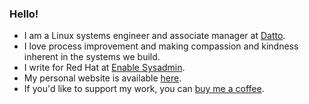 ### Hello!

- I am a Linux systems engineer and associate manager at [Datto](https://datto.com).
- I love process improvement and making compassion and kindness inherent in the systems we build.
- I write for Red Hat at [Enable Sysadmin](https://www.redhat.com/sysadmin/users/jonathan-roemer).
- My personal website is available [here](https://roemersoftworks.com).
- If you'd like to support my work, you can [buy me a coffee](https://ko-fi.com/jroemer).
